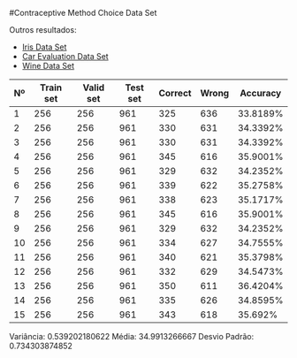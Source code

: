 #Contraceptive Method Choice Data Set

Outros resultados:
- [Iris Data Set](/k-nearest-neighbors/result/iris.md)
- [Car Evaluation Data Set](/k-nearest-neighbors/result/car-evaluation.md)
- [Wine Data Set](/k-nearest-neighbors/result/wine.md)


| Nº | Train set | Valid set | Test set | Correct | Wrong | Accuracy |
|----|-----------|-----------|----------|---------|-------|----------|
|1|256|256|961|325|636|33.8189%|
|2|256|256|961|330|631|34.3392%|
|3|256|256|961|330|631|34.3392%|
|4|256|256|961|345|616|35.9001%|
|5|256|256|961|329|632|34.2352%|
|6|256|256|961|339|622|35.2758%|
|7|256|256|961|338|623|35.1717%|
|8|256|256|961|345|616|35.9001%|
|9|256|256|961|329|632|34.2352%|
|10|256|256|961|334|627|34.7555%|
|11|256|256|961|340|621|35.3798%|
|12|256|256|961|332|629|34.5473%|
|13|256|256|961|350|611|36.4204%|
|14|256|256|961|335|626|34.8595%|
|15|256|256|961|343|618|35.692%|

Variância: 0.539202180622
Média: 34.9913266667
Desvio Padrão: 0.734303874852
